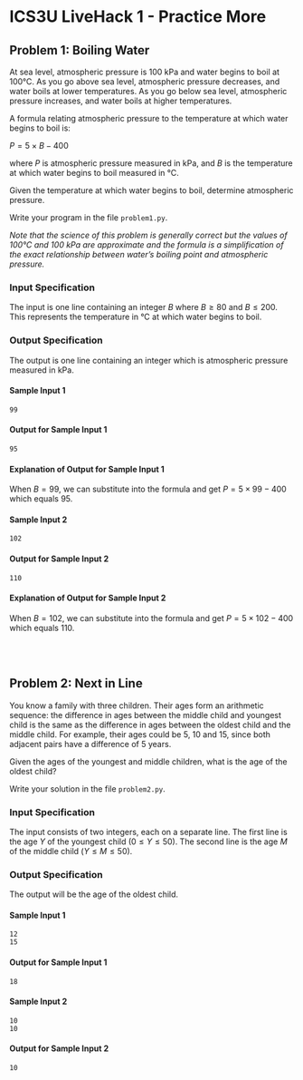 # ICS3U LiveHack 1 - Practice More

## Problem 1: Boiling Water

At sea level, atmospheric pressure is 100 kPa and water begins to boil at 100°C. As you go above sea level, atmospheric pressure decreases, and water boils at lower temperatures. As you go below sea level, atmospheric pressure increases, and water boils at higher temperatures. 

A formula relating atmospheric pressure to the temperature at which water begins to
boil is:

$P = 5 \times B - 400$

where $P$ is atmospheric pressure measured in kPa, and $B$ is the temperature at which water
begins to boil measured in °C.

Given the temperature at which water begins to boil, determine atmospheric pressure. 

Write your program in the file `problem1.py`.

*Note that the science of this problem is generally correct but the values of 100°C and 100 kPa are approximate and the formula is a simplification of the exact relationship between water’s boiling point and atmospheric pressure.*

### Input Specification
The input is one line containing an integer $B$ where $B ≥ 80$ and $B ≤ 200$. This represents the temperature in °C at which water begins to boil.

### Output Specification
The output is one line containing an integer which is atmospheric pressure measured in kPa. 

#### Sample Input 1
```
99
```

#### Output for Sample Input 1
```
95
```

#### Explanation of Output for Sample Input 1
When $B = 99$, we can substitute into the formula and get $P = 5 \times 99 − 400$ which equals $95$.

#### Sample Input 2
```
102
```

#### Output for Sample Input 2
```
110
```

#### Explanation of Output for Sample Input 2
When $B = 102$, we can substitute into the formula and get $P = 5 \times 102 − 400$ which equals $110$.

<br><br>

## Problem 2: Next in Line
You know a family with three children. Their ages form an arithmetic sequence: the difference in ages between the middle child and youngest child is the same as the difference in ages between the oldest child and the middle child. For example, their ages could be 5, 10 and 15, since both adjacent pairs have a difference of 5 years.

Given the ages of the youngest and middle children, what is the age of the oldest child?

Write your solution in the file `problem2.py`.

### Input Specification
The input consists of two integers, each on a separate line. The first line is the age $Y$ of the youngest child ($0 ≤ Y ≤ 50$). The second line is the age $M$ of the middle child ($Y ≤ M ≤ 50$).

### Output Specification
The output will be the age of the oldest child.

#### Sample Input 1
```
12
15
```

#### Output for Sample Input 1
```
18
```

#### Sample Input 2
```
10
10
```

#### Output for Sample Input 2
```
10
```